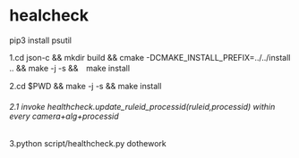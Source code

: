 # healcheck
pip3 install psutil

1.cd json-c && mkdir build && cmake -DCMAKE_INSTALL_PREFIX=../../install .. && make -j -s &&　make install

2.cd $PWD && make -j -s && make install

###### 2.1 invoke healthcheck.update_ruleid_processid(ruleid,processid) within every camera+alg+processid


3.python script/healthcheck.py dothework
